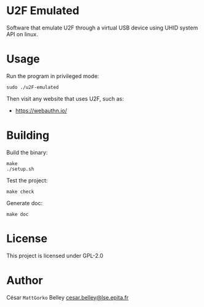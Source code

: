 U2F Emulated
============

Software that emulate U2F through a virtual USB device using UHID
system API on linux.

# Usage

Run the program in privileged mode:
```shell
sudo ./u2F-emulated
```

Then visit any website that uses U2F, such as:
- https://webauthn.io/

# Building

Build the binary:
```shell
make
./setup.sh
```

Test the project:
```shell
make check
```

Generate doc:
```
make doc
```

# License

This project is licensed under GPL-2.0

# Author

César `MattGorko` Belley <cesar.belley@lse.epita.fr>

